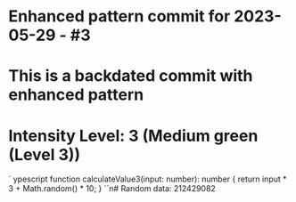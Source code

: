 ﻿# Enhanced pattern commit for 2023-05-29 - #3
# This is a backdated commit with enhanced pattern
# Intensity Level: 3 (Medium green (Level 3))
`	ypescript
function calculateValue3(input: number): number {
    return input * 3 + Math.random() * 10;
}
``n# Random data: 212429082

